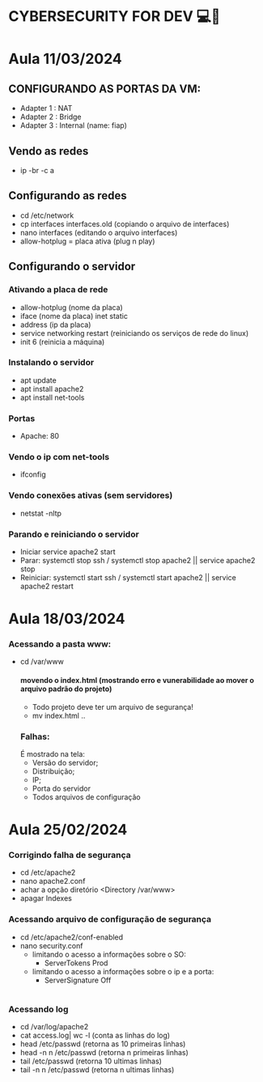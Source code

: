 # CYBERSECURITY FOR DEV 💻👾
# Aula 11/03/2024
## CONFIGURANDO AS PORTAS DA VM:
- Adapter 1 : NAT
- Adapter 2 : Bridge
- Adapter 3 : Internal (name: fiap)
## Vendo as redes
- ip -br -c a
 
## Configurando as redes
- cd /etc/network
- cp interfaces interfaces.old (copiando o arquivo de interfaces)
- nano interfaces (editando o arquivo interfaces)
- allow-hotplug = placa ativa (plug n play)

## Configurando o servidor


### Ativando a placa de rede
- allow-hotplug (nome da placa)
- iface (nome da placa) inet static
- address (ip da placa)
- service networking restart (reiniciando os serviços de rede do linux)
- init 6 (reinicia a máquina)

### Instalando o servidor
- apt update
- apt install apache2
- apt install net-tools

### Portas
- Apache: 80

### Vendo o ip com net-tools
- ifconfig

### Vendo conexões ativas (sem servidores)
- netstat -nltp

### Parando e reiniciando o servidor
- Iniciar service apache2 start
- Parar: systemctl stop ssh / systemctl stop apache2 || service apache2 stop
- Reiniciar: systemctl start ssh / systemctl start apache2  || service apache2 restart

# Aula 18/03/2024
### Acessando a pasta www:
- cd /var/www
  #### movendo o index.html (mostrando erro e vunerabilidade ao mover o arquivo padrão do projeto)
  - Todo projeto deve ter um arquivo de segurança!
  - mv index.html ..
  ### Falhas:
  É mostrado na tela:
  - Versão do servidor;
  - Distribuição;
  - IP;
  - Porta do servidor
  - Todos arquivos de configuração

# Aula 25/02/2024
### Corrigindo falha de segurança
- cd /etc/apache2
- nano apache2.conf
- achar a opção diretório <Directory /var/www>
- apagar Indexes

### Acessando arquivo de configuração de segurança
- cd /etc/apache2/conf-enabled
- nano security.conf
  - limitando o acesso a informações sobre o SO:
    - ServerTokens Prod
  - limitando o acesso a informações sobre o ip e a porta:
    - ServerSignature Off
# 
### Acessando log
- cd /var/log/apache2
- cat access.log| wc -l (conta as linhas do log)
- head /etc/passwd (retorna as 10 primeiras linhas)
- head -n n /etc/passwd (retorna n primeiras linhas)
- tail /etc/passwd (retorna  10 ultimas linhas)
- tail -n n /etc/passwd (retorna n ultimas linhas)
